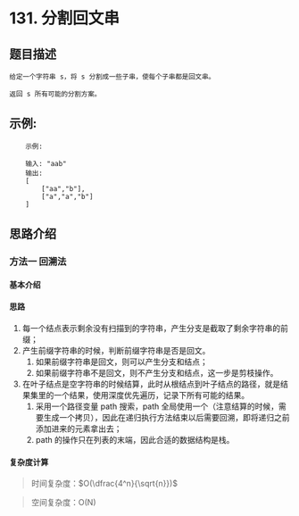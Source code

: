 #  131. 分割回文串

## 题目描述

    给定一个字符串 s，将 s 分割成一些子串，使每个子串都是回文串。

    返回 s 所有可能的分割方案。

## 示例:
```
  	示例:

    输入: "aab"
    输出:
    [
        ["aa","b"],
        ["a","a","b"]
    ]
```

## 思路介绍

### 方法一 回溯法

#### 基本介绍

#### 思路

1. 每一个结点表示剩余没有扫描到的字符串，产生分支是截取了剩余字符串的前缀；
2. 产生前缀字符串的时候，判断前缀字符串是否是回文。
   1. 如果前缀字符串是回文，则可以产生分支和结点；
   2. 如果前缀字符串不是回文，则不产生分支和结点，这一步是剪枝操作。
3. 在叶子结点是空字符串的时候结算，此时从根结点到叶子结点的路径，就是结果集里的一个结果，使用深度优先遍历，记录下所有可能的结果。
   1. 采用一个路径变量 path 搜索，path 全局使用一个（注意结算的时候，需要生成一个拷贝），因此在递归执行方法结束以后需要回溯，即将递归之前添加进来的元素拿出去；
   2. path 的操作只在列表的末端，因此合适的数据结构是栈。

#### 复杂度计算

> 时间复杂度：$O(\dfrac{4^n}{\sqrt{n}})$

> 空间复杂度：O(N)

